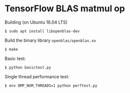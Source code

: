 # TensorFlow BLAS matmul op

Building (on Ubuntu 16.04 LTS)

    $ sudo apt install libopenblas-dev

Build the binary library `openblas/openblas.so`

    $ make

Basic test:

    $ python basictest.py

Single thread performance test:

    $ env OMP_NUM_THREADS=1 python perftest.py

